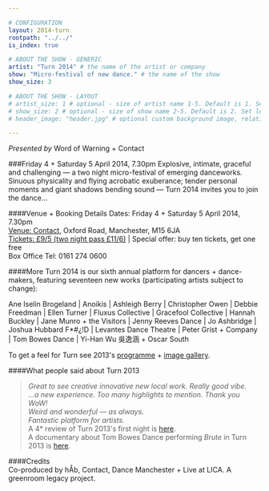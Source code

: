 ```yaml
---

# CONFIGURATION
layout: 2014-turn
rootpath: "../../"
is_index: true

# ABOUT THE SHOW - GENERIC
artist: "Turn 2014" # the name of the artist or company
show: "Micro-festival of new dance." # the name of the show
show_size: 3

# ABOUT THE SHOW - LAYOUT
# artist_size: 1 # optional - size of artist name 1-5. Default is 1. Set longer names to lower values
# show_size: 2 # optional - size of show name 2-5. Default is 2. Set longer names to lower values
# header_image: "header.jpg" # optional custom background image, relative to current page

---
```

*Presented by* Word of Warning + Contact    
         
###Friday 4 + Saturday 5 April 2014, 7.30pm
Explosive, intimate, graceful and challenging — a two night micro-festival of emerging danceworks. Sinuous physicality and flying acrobatic exuberance; tender personal moments and giant shadows bending sound — Turn 2014 invites you to join the dance…         
       
####Venue + Booking Details
Dates: Friday 4 + Saturday 5 April 2014, 7.30pm    
[Venue: Contact](http://contactmcr.com/visit/getting-here/), Oxford Road, Manchester, M15 6JA    
[Tickets: £9/5 (two night pass £11/6)](https://contactmcr.com/whats-on/13070-turn-2014/booking/) | Special offer: buy ten tickets, get one free    
Box Office Tel: 0161 274 0600      
        
####More
Turn 2014 is our sixth annual platform for dancers + dance-makers, featuring seventeen new works (participating artists subject to change):        
        
Ane Iselin Brogeland | Anoikis | Ashleigh Berry  | Christopher Owen | Debbie Freedman | Ellen Turner | Fluxus Collective | Gracefool Collective | Hannah Buckley | Jane Munro + the Visitors | Jenny Reeves Dance | Jo Ashbridge | Joshua Hubbard F*#¿!D | Levantes Dance Theatre | Peter Grist + Company | Tom Bowes Dance | Yi-Han Wu 吳逸涵 + Oscar South           
           
To get a feel for Turn see 2013's [programme](/archive/2013-turn) + [image gallery](/galleries/2013-turn).      
           
####What people said about Turn 2013    
>*Great to see creative innovative new local work. Really good vibe.*      
>*…a new experience. Too many highlights to mention. Thank you WoW!*      
>*Weird and wonderful — as always.*      
>*Fantastic platform for artists.*     
A 4* review of Turn 2013's first night is [here](http://www.thepublicreviews.com/turn-2013-contact-manchester/).    
A documentary about Tom Bowes Dance performing *Brute* in Turn 2013 is [here](http://vimeo.com/66465915).        
             
####Credits         
Co-produced by hÅb, Contact, Dance Manchester + Live at LICA. A greenroom legacy project.
